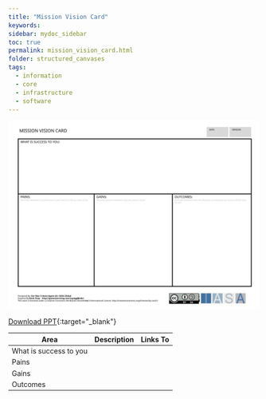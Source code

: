 ```yaml
---
title: "Mission Vision Card"
keywords: 
sidebar: mydoc_sidebar
toc: true
permalink: mission_vision_card.html
folder: structured_canvases
tags: 
  - information
  - core
  - infrastructure
  - software
---
```



![image001](media/mission_vision_card001.svg)

[Download PPT](media/ppt/mission_vision_card.ppt){:target="_blank"}

| Area | Description | Links To |
| --- | --- | --- |
| What is success to you |   |   |
| Pains |   |   |
| Gains |   |   |
| Outcomes |   |   |


